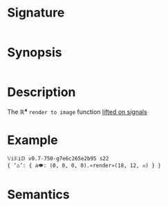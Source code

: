 # Signature
```vikid-signature
```

# Synopsis
```vikid-synopsis
```

# Description
The __ℝ⁴__ `render to image` function [lifted on signals](/refman/concepts/pure_functions)

# Example
```vikid-script
𝕍i𝕂i𝔻 v0.7-750-g7e6c265e2b95 s22
{ ‘⌂’: { a👁: (0, 0, 0, 0).«render»(18, 12, ☒) } }
```




# Semantics
